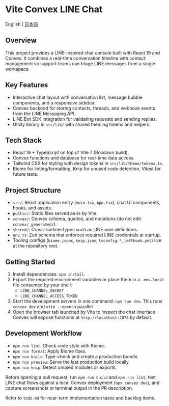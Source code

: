 # Vite Convex LINE Chat

English | [日本語](README-ja.md)

## Overview

This project provides a LINE-inspired chat console built with React 19 and Convex. It combines a real-time conversation timeline with contact management so support teams can triage LINE messages from a single workspace.

## Key Features

- Interactive chat layout with conversation list, message bubble components, and a responsive sidebar.
- Convex backend for storing contacts, threads, and webhook events from the LINE Messaging API.
- LINE Bot SDK integration for validating requests and sending replies.
- Utility library in `src/lib/` with shared theming tokens and helpers.

## Tech Stack

- React 19 + TypeScript on top of Vite 7 (Rolldown build).
- Convex functions and database for real-time data access.
- Tailwind CSS for styling with design tokens in `src/lib/theme/tokens.ts`.
- Biome for linting/formatting, Knip for unused code detection, Vitest for future tests.

## Project Structure

- `src/`: React application entry (`main.tsx`, `App.tsx`), chat UI components, hooks, and assets.
- `public/`: Static files served as-is by Vite.
- `convex/`: Convex schema, queries, and mutations (do not edit `convex/_generated/`).
- `shared/`: Cross-runtime types such as LINE user definitions.
- `env.ts`: Zod schema that enforces required LINE credentials at startup.
- Tooling configs (`biome.jsonc`, `knip.json`, `tsconfig.*`, `lefthook.yml`) live at the repository root.

## Getting Started

1. Install dependencies: `npm install`.
2. Export the required environment variables or place them in a `.env.local` file consumed by your shell:
   - `LINE_CHANNEL_SECRET`
   - `LINE_CHANNEL_ACCESS_TOKEN`
3. Start the development servers in one command: `npm run dev`. This runs `convex dev` and `vite --open` in parallel.
4. Open the browser tab launched by Vite to inspect the chat interface. Convex will expose functions at `http://localhost:7878` by default.

## Development Workflow

- `npm run lint`: Check code style with Biome.
- `npm run format`: Apply Biome fixes.
- `npm run build`: Type-check and create a production bundle.
- `npm run preview`: Serve the last production build locally.
- `npm run knip`: Detect unused modules or exports.

Before opening a pull request, run `npm run build` and `npm run lint`, test LINE chat flows against a local Convex deployment (`npx convex dev`), and capture screenshots or terminal output in the PR description.

Refer to `todo.md` for near-term implementation tasks and backlog items.

